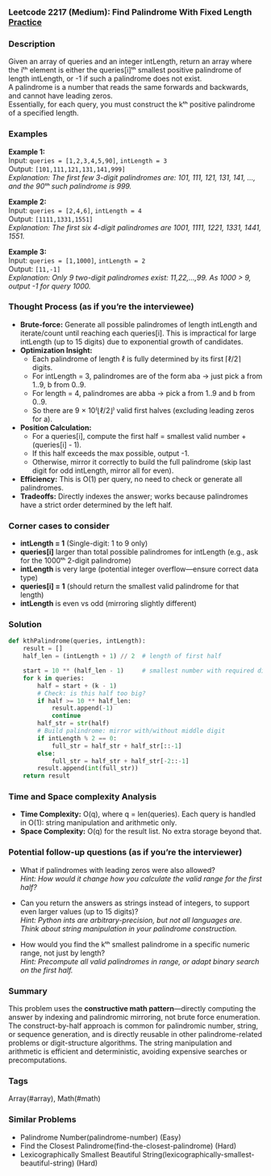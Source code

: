 ### Leetcode 2217 (Medium): Find Palindrome With Fixed Length [Practice](https://leetcode.com/problems/find-palindrome-with-fixed-length)

### Description  
Given an array of queries and an integer intLength, return an array where the iᵗʰ element is either the queries[i]ᵗʰ smallest positive palindrome of length intLength, or -1 if such a palindrome does not exist.  
A palindrome is a number that reads the same forwards and backwards, and cannot have leading zeros.  
Essentially, for each query, you must construct the kᵗʰ positive palindrome of a specified length.

### Examples  

**Example 1:**  
Input: `queries = [1,2,3,4,5,90]`, `intLength = 3`  
Output: `[101,111,121,131,141,999]`  
*Explanation: The first few 3-digit palindromes are: 101, 111, 121, 131, 141, ..., and the 90ᵗʰ such palindrome is 999.*

**Example 2:**  
Input: `queries = [2,4,6]`, `intLength = 4`  
Output: `[1111,1331,1551]`  
*Explanation: The first six 4-digit palindromes are 1001, 1111, 1221, 1331, 1441, 1551.*

**Example 3:**  
Input: `queries = [1,1000]`, `intLength = 2`  
Output: `[11,-1]`  
*Explanation: Only 9 two-digit palindromes exist: 11,22,...,99. As 1000 > 9, output -1 for query 1000.*

### Thought Process (as if you’re the interviewee)  
- **Brute-force:** Generate all possible palindromes of length intLength and iterate/count until reaching each queries[i]. This is impractical for large intLength (up to 15 digits) due to exponential growth of candidates.
- **Optimization Insight:**  
  - Each palindrome of length ℓ is fully determined by its first ⌈ℓ/2⌉ digits.  
  - For intLength = 3, palindromes are of the form aba → just pick a from 1..9, b from 0..9.
  - For length = 4, palindromes are abba → pick a from 1..9 and b from 0..9.
  - So there are 9 × 10⁽⌊ℓ/2⌋⁾ valid first halves (excluding leading zeros for a).
- **Position Calculation:**  
  - For a queries[i], compute the first half = smallest valid number + (queries[i] - 1).
  - If this half exceeds the max possible, output -1.
  - Otherwise, mirror it correctly to build the full palindrome (skip last digit for odd intLength, mirror all for even).
- **Efficiency:** This is O(1) per query, no need to check or generate all palindromes.
- **Tradeoffs:** Directly indexes the answer; works because palindromes have a strict order determined by the left half.

### Corner cases to consider  
- **intLength = 1** (Single-digit: 1 to 9 only)
- **queries[i]** larger than total possible palindromes for intLength (e.g., ask for the 1000ᵗʰ 2-digit palindrome)
- **intLength** is very large (potential integer overflow—ensure correct data type)
- **queries[i] = 1** (should return the smallest valid palindrome for that length)
- **intLength** is even vs odd (mirroring slightly different)

### Solution

```python
def kthPalindrome(queries, intLength):
    result = []
    half_len = (intLength + 1) // 2  # length of first half

    start = 10 ** (half_len - 1)     # smallest number with required digits, no leading zero
    for k in queries:
        half = start + (k - 1)
        # Check: is this half too big?
        if half >= 10 ** half_len:
            result.append(-1)
            continue
        half_str = str(half)
        # Build palindrome: mirror with/without middle digit
        if intLength % 2 == 0:
            full_str = half_str + half_str[::-1]
        else:
            full_str = half_str + half_str[-2::-1]
        result.append(int(full_str))
    return result
```

### Time and Space complexity Analysis  

- **Time Complexity:** O(q), where q = len(queries). Each query is handled in O(1): string manipulation and arithmetic only.
- **Space Complexity:** O(q) for the result list. No extra storage beyond that.

### Potential follow-up questions (as if you’re the interviewer)  

- What if palindromes with leading zeros were also allowed?  
  *Hint: How would it change how you calculate the valid range for the first half?*

- Can you return the answers as strings instead of integers, to support even larger values (up to 15 digits)?  
  *Hint: Python ints are arbitrary-precision, but not all languages are. Think about string manipulation in your palindrome construction.*

- How would you find the kᵗʰ smallest palindrome in a specific numeric range, not just by length?  
  *Hint: Precompute all valid palindromes in range, or adapt binary search on the first half.*

### Summary
This problem uses the **constructive math pattern**—directly computing the answer by indexing and palindromic mirroring, not brute force enumeration. The construct-by-half approach is common for palindromic number, string, or sequence generation, and is directly reusable in other palindrome-related problems or digit-structure algorithms. The string manipulation and arithmetic is efficient and deterministic, avoiding expensive searches or precomputations.

### Tags
Array(#array), Math(#math)

### Similar Problems
- Palindrome Number(palindrome-number) (Easy)
- Find the Closest Palindrome(find-the-closest-palindrome) (Hard)
- Lexicographically Smallest Beautiful String(lexicographically-smallest-beautiful-string) (Hard)